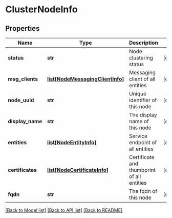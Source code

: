 # ClusterNodeInfo

## Properties
Name | Type | Description | Notes
------------ | ------------- | ------------- | -------------
**status** | **str** | Node clustering status | [optional] 
**msg_clients** | [**list[NodeMessagingClientInfo]**](NodeMessagingClientInfo.md) | Messaging client of all entities | [optional] 
**node_uuid** | **str** | Unique identifier of this node | [optional] 
**display_name** | **str** | The display name of this node | [optional] 
**entities** | [**list[NodeEntityInfo]**](NodeEntityInfo.md) | Service endpoint of all entities | [optional] 
**certificates** | [**list[NodeCertificateInfo]**](NodeCertificateInfo.md) | Certificate and thumbprint of all entities | [optional] 
**fqdn** | **str** | The fqdn of this node | [optional] 

[[Back to Model list]](../README.md#documentation-for-models) [[Back to API list]](../README.md#documentation-for-api-endpoints) [[Back to README]](../README.md)

